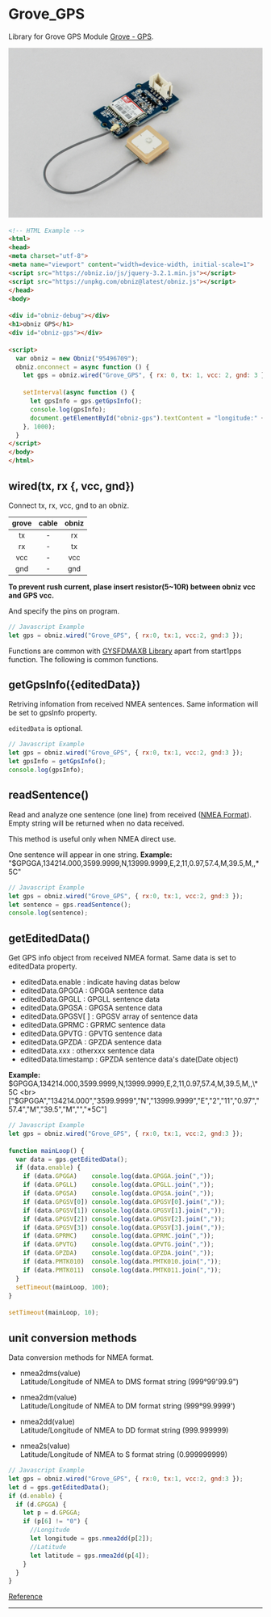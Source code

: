 # Grove_GPS

Library for Grove GPS Module [Grove - GPS](https://www.seeedstudio.com/Grove-GPS-p-959.html).

![](./image.jpg)


```html
<!-- HTML Example -->
<html>
<head>
<meta charset="utf-8">
<meta name="viewport" content="width=device-width, initial-scale=1">
<script src="https://obniz.io/js/jquery-3.2.1.min.js"></script>
<script src="https://unpkg.com/obniz@latest/obniz.js"></script>
</head>
<body>

<div id="obniz-debug"></div>
<h1>obniz GPS</h1>
<div id="obniz-gps"></div>

<script>
  var obniz = new Obniz("95496709");
  obniz.onconnect = async function () {
    let gps = obniz.wired("Grove_GPS", { rx: 0, tx: 1, vcc: 2, gnd: 3 });

    setInterval(async function () {
      let gpsInfo = gps.getGpsInfo();
      console.log(gpsInfo);
      document.getElementById("obniz-gps").textContent = "longitude:" + gpsInfo.longitude + " latitude:" + gpsInfo.latitude;
    }, 1000);
  }
</script>
</body>
</html>
```

## wired(tx, rx {, vcc, gnd})

Connect tx, rx, vcc, gnd to an obniz.

| grove | cable | obniz |
|:--:|:--:|:--:|
| tx | - | rx |
| rx | - | tx |
| vcc | - | vcc |
| gnd | - | gnd |


**To prevent rush current, plase insert resistor(5~10R) between obniz vcc and GPS vcc.**

And specify the pins on program.

```javascript
// Javascript Example
let gps = obniz.wired("Grove_GPS", { rx:0, tx:1, vcc:2, gnd:3 });
```

Functions are common with [GYSFDMAXB Library](https://obniz.io/ja/sdk/parts/GYSFDMAXB/README.md) apart from start1pps function.
The following is common functions.

## getGpsInfo({editedData})

Retriving infomation from received NMEA sentences.
Same information will be set to gpsInfo property.

`editedData` is optional.

```javascript
// Javascript Example
let gps = obniz.wired("Grove_GPS", { rx:0, tx:1, vcc:2, gnd:3 });
let gpsInfo = getGpsInfo();
console.log(gpsInfo);

```

## readSentence()

Read and analyze one sentence (one line) from received ([NMEA Format](https://ja.wikipedia.org/wiki/NMEA_0183)).
Empty string will be returned when no data received.

This method is useful only when NMEA direct use.

One sentence will appear in one string.
**Example:** "$GPGGA,134214.000,3599.9999,N,13999.9999,E,2,11,0.97,57.4,M,39.5,M,,\*5C"

```javascript
// Javascript Example
let gps = obniz.wired("Grove_GPS", { rx:0, tx:1, vcc:2, gnd:3 });
let sentence = gps.readSentence();
console.log(sentence);
```

## getEditedData()

Get GPS info object from received NMEA format.
Same data is set to editedData property.

- editedData.enable : indicate having datas below
- editedData.GPGGA : GPGGA sentence data
- editedData.GPGLL : GPGLL sentence data
- editedData.GPGSA : GPGSA sentence data
- editedData.GPGSV[ ] : GPGSV array of sentence data
- editedData.GPRMC : GPRMC sentence data
- editedData.GPVTG : GPVTG sentence data
- editedData.GPZDA : GPZDA sentence data
- editedData.xxx : otherxxx sentence data
- editedData.timestamp : GPZDA sentence data's date(Date object)

**Example:** $GPGGA,134214.000,3599.9999,N,13999.9999,E,2,11,0.97,57.4,M,39.5,M,,\*5C
<br>
["$GPGGA","134214.000","3599.9999","N","13999.9999","E","2","11","0.97","57.4","M","39.5","M","","*5C"]

```javascript
// Javascript Example
let gps = obniz.wired("Grove_GPS", { rx:0, tx:1, vcc:2, gnd:3 });

function mainLoop() {
  var data = gps.getEditedData();
  if (data.enable) {
    if (data.GPGGA)    console.log(data.GPGGA.join(","));
    if (data.GPGLL)    console.log(data.GPGLL.join(","));
    if (data.GPGSA)    console.log(data.GPGSA.join(","));
    if (data.GPGSV[0]) console.log(data.GPGSV[0].join(","));
    if (data.GPGSV[1]) console.log(data.GPGSV[1].join(","));
    if (data.GPGSV[2]) console.log(data.GPGSV[2].join(","));
    if (data.GPGSV[3]) console.log(data.GPGSV[3].join(","));
    if (data.GPRMC)    console.log(data.GPRMC.join(","));
    if (data.GPVTG)    console.log(data.GPVTG.join(","));
    if (data.GPZDA)    console.log(data.GPZDA.join(","));
    if (data.PMTK010)  console.log(data.PMTK010.join(","));
    if (data.PMTK011)  console.log(data.PMTK011.join(","));
  }
  setTimeout(mainLoop, 100);
}

setTimeout(mainLoop, 10);
```


## unit conversion methods

Data conversion methods for NMEA format.

- nmea2dms(value)<br>
Latitude/Longitude of NMEA to DMS format string (999°99'99.9")

- nmea2dm(value)<br>
Latitude/Longitude of NMEA to DM format string (999°99.9999')

- nmea2dd(value)<br>
Latitude/Longitude of NMEA to DD format string (999.999999)

- nmea2s(value)<br>
Latitude/Longitude of NMEA to S format string (0.999999999)


```javascript
// Javascript Example
let gps = obniz.wired("Grove_GPS", { rx:0, tx:1, vcc:2, gnd:3 });
let d = gps.getEditedData();
if (d.enable) {
  if (d.GPGGA) {
    let p = d.GPGGA;
    if (p[6] != "0") {
      //Longitude
      let longitude = gps.nmea2dd(p[2]);
      //Latitude
      let latitude = gps.nmea2dd(p[4]);
    }
  }
}

```

[Reference](https://www.petitmonte.com/robot/howto_gysfdmaxb.html)

---
